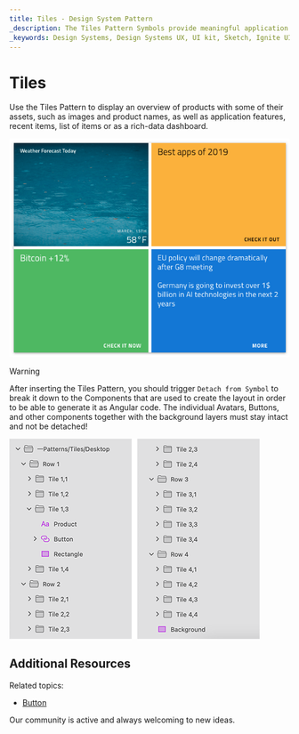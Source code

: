```yaml
---
title: Tiles - Design System Pattern
_description: The Tiles Pattern Symbols provide meaningful application scenarios for visual representation of set of products or data dashboard.
_keywords: Design Systems, Design Systems UX, UI kit, Sketch, Ignite UI for Angular, Sketch to Angular, Angular, Angular Design System, Export code from Sketch, Design Kits for Angular, Sketch HTML, Sketch to HTML, Sketch UI kits
---
```


# Tiles

Use the Tiles Pattern to display an overview of products with some of their assets, such as images and product names, as well as application features, recent items, list of items or as a rich-data dashboard.

<img class="responsive-img" src="../images/tiles.png" srcset="../images/tiles@2x.png 2x" />


> [!WARNING]
> After inserting the Tiles Pattern, you should trigger `Detach from Symbol` to break it down to the Components that are used to create the layout in order to be able to generate it as Angular code. The individual Avatars, Buttons, and other components together with the background layers must stay intact and not be detached!

<img class="responsive-img" src="../images/tiles_detach.png" srcset="../images/tiles_detach@2x.png 2x" />

## Additional Resources

Related topics:

- [Button](../components/button.md)
  <div class="divider--half"></div>

Our community is active and always welcoming to new ideas.

